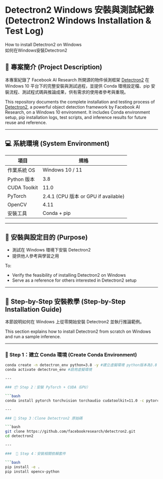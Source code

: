 # Detectron2 Windows 安裝與測試紀錄 (Detectron2 Windows Installation & Test Log)
How to install Detectron2 on Windows <br>
如何在Windows安裝Detectron2

## 📌 專案簡介 (Project Description)

本專案紀錄了 Facebook AI Research 所開源的物件偵測框架 [Detectron2](https://github.com/facebookresearch/detectron2) 在 Windows 10 平台下的完整安裝與測試過程，並提供 Conda 環境設定檔、pip 安裝流程、測試程式碼與推論成果，供有需求的使用者參考與重現。

This repository documents the complete installation and testing process of [Detectron2](https://github.com/facebookresearch/detectron2), a powerful object detection framework by Facebook AI Research, on a Windows 10 environment. It includes Conda environment setup, pip installation logs, test scripts, and inference results for future reuse and reference.

---

## 💻 系統環境 (System Environment)

| 項目 | 規格 |
|------|------|
| 作業系統 OS | Windows 10 / 11 |
| Python 版本 | 3.8|
| CUDA Toolkit | 11.0 |
| PyTorch | 2.4.1 (CPU 版本 or GPU if available) |
| OpenCV | 4.11 |
| 安裝工具 | Conda + pip |

---

## 🔧 安裝與設定目的 (Purpose)

- 測試在 Windows 環境下安裝 Detectron2 
- 提供他人參考與學習之用

To:
- Verify the feasibility of installing Detectron2 on Windows
- Serve as a reference for others interested in Detectron2 setup

---

## 🧩 Step-by-Step 安裝教學 (Step-by-Step Installation Guide)

本節說明如何在 Windows 上從零開始安裝 Detectron2 並執行推論範例。

This section explains how to install Detectron2 from scratch on Windows and run a sample inference.

---

### 🔧 Step 1：建立 Conda 環境 (Create Conda Environment)

```bash 
conda create -n detectron_env python=3.8 -y #建立虛擬環境 python版本為3.8
conda activate detectron_env #啟用虛擬環境

---

### 📦 Step 2：安裝 PyTorch + CUDA（GPU）

```bash 
conda install pytorch torchvision torchaudio cudatoolkit=11.0 -c pytorch #下載需要的版本

---

### 📁 Step 3：Clone Detectron2 原始碼

```bash 
git clone https://github.com/facebookresearch/detectron2.git
cd detectron2

---

###  📌 Step 4：安裝相關依賴套件

```bash 
pip install -e .
pip install opencv-python
